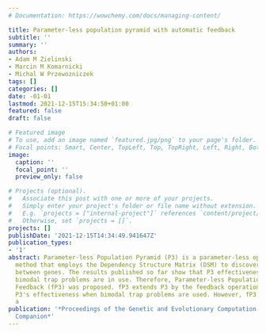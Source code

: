 ```yaml
---
# Documentation: https://wowchemy.com/docs/managing-content/

title: Parameter-less population pyramid with automatic feedback
subtitle: ''
summary: ''
authors:
- Adam M Zielinski
- Marcin M Komarnicki
- Michal W Przewozniczek
tags: []
categories: []
date: -01-01
lastmod: 2021-12-15T15:34:50+01:00
featured: false
draft: false

# Featured image
# To use, add an image named `featured.jpg/png` to your page's folder.
# Focal points: Smart, Center, TopLeft, Top, TopRight, Left, Right, BottomLeft, Bottom, BottomRight.
image:
  caption: ''
  focal_point: ''
  preview_only: false

# Projects (optional).
#   Associate this post with one or more of your projects.
#   Simply enter your project's folder or file name without extension.
#   E.g. `projects = ["internal-project"]` references `content/project/deep-learning/index.md`.
#   Otherwise, set `projects = []`.
projects: []
publishDate: '2021-12-15T14:34:49.941647Z'
publication_types:
- '1'
abstract: Parameter-less Population Pyramid (P3) is a parameter-less optimization
  method that employs the Dependency Structure Matrix (DSM) to discover dependencies
  between genes. The results published so far show that P3 effectiveness is low when
  bimodal trap problems are in use. Therefore, Parameter-less Population Pyramid with
  Feedback (fP3) was proposed. fP3 extends P3 by the feedback operation which improves
  P3's effectiveness when bimodal trap problems are used. However, fP3 is no longer
  a
publication: '*Proceedings of the Genetic and Evolutionary Computation Conference
  Companion*'
---
```

